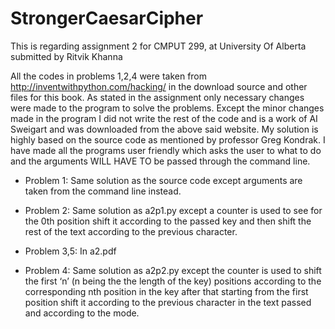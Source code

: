 # StrongerCaesarCipher

This is regarding assignment 2 for CMPUT 299, at University Of Alberta submitted by Ritvik Khanna


All the codes in problems 1,2,4 were taken from http://inventwithpython.com/hacking/ in the download source and other files for this book.
As stated in the assignment only necessary changes were made to the program to solve the problems. Except the minor changes made in the program I did not write the rest of the code and is a work of AI Sweigart and was downloaded from the above said website.
My solution is highly based on the source code as mentioned by professor Greg Kondrak. I have made all the programs user friendly which asks the user to what to do and the arguments WILL HAVE TO be passed through the command line.

* Problem 1:
Same solution as the source code except arguments are taken from the command line instead.

* Problem 2:
Same solution as a2p1.py except a counter is used to see for the 0th position shift it according to the passed key and then shift the rest of the text according to the previous character.

* Problem 3,5: In a2.pdf

* Problem 4:
Same solution as a2p2.py except the counter is used to shift the first ‘n’ (n being the the length of the key) positions according to the corresponding nth position in the key after that starting from the first position shift it according to the previous character in the text passed and according to the mode.
